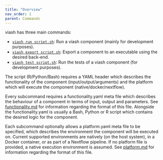 ```yaml
---
title: "Overview"
nav_order: 1
parent: Commands
---
```


viash has three main commands:

* [`viash run script.sh`](#viash-run): Run a viash component (mainly for development purposes).
* [`viash export script.sh`](#viash-export): Export a component to an executable using the desired back-end.
* [`viash test script.sh`](#viash-test): Run the tests of a viash component (for development purposes).

The script (R/Python/Bash) requires a YAML header which describes the functionality 
of the component (input/output/arguments) and the platform which will execute the 
component (native/docker/nextflow). 

Every subcommand requires a functionality.yaml meta file which describes the
behaviour of a component in terms of input, output and parameters. See 
[functionality.md](functionality.md) for information regarding the format of 
this file. Alongside the functionality.yaml is usually a Bash, Python or R 
script which contains the desired logic for the component. 

Each subcommand optionally allows a platform.yaml meta file to be specified,
which describes the environment the component will be executed on. Current 
supported environments are natively (on the host system), in a Docker container,
or as part of a Nextflow pipeline. If no platform file is provided, a native 
execution environment is assumed. See [platform.md](platform.md) for information
regarding the format of this file.

